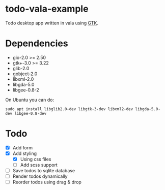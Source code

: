 # todo-vala-example
Todo desktop app written in vala using [GTK](https://en.wikipedia.org/wiki/GTK).

# Dependencies
- gio-2.0 >= 2.50
- gtk+-3.0 >= 3.22
- glib-2.0
- gobject-2.0
- libxml-2.0
- libgda-5.0
- libgee-0.8-2

On Ubuntu you can do:
```
sudo apt install libglib2.0-dev libgtk-3-dev libxml2-dev libgda-5.0-dev libgee-0.8-dev
```

# Todo
- [x] Add form
- [x] Add styling
  - [x] Using css files
  - [ ] Add scss support
- [ ] Save todos to sqlite database
- [ ] Render todos dynamically
- [ ] Reorder todos using drag & drop
